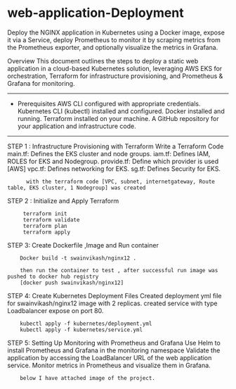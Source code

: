 # web-application-Deployment
Deploy the NGINX application in Kubernetes using a Docker image, expose it via a Service, deploy Prometheus to monitor it by scraping metrics from the Prometheus exporter, and optionally visualize the metrics in Grafana.

Overview
This document outlines the steps to deploy a static web application in a cloud-based Kubernetes solution, leveraging AWS EKS for orchestration, Terraform for infrastructure provisioning, and Prometheus & Grafana for monitoring.
***********************************************************************************************************************************************************
* Prerequisites
AWS CLI configured with appropriate credentials.
Kubernetes CLI (kubectl) installed and configured.
Docker installed and running.
Terraform installed on your machine.
A GitHub repository for your application and infrastructure code.

***********************************************************************************************************************************************************
STEP 1  : Infrastructure Provisioning with Terraform
          Write a Terraform Code
          main.tf: Defines the EKS cluster and node groups.
          iam.tf: Defines IAM, ROLES for EKS and Nodegroup.
          provide.tf: Define which provider is used [AWS]
          vpc.tf: Defines networking for EKS.
          sg.tf: Defines Security for EKS.

          with the terraform code [VPC, subnet, internetgateway, Route table, EKS cluster, 1 Nodegroup] was created
          
STEP 2 : Initialize and Apply Terraform

         terraform init
         terraform validate
         terraform plan
         terraform apply

STEP 3: Create Dockerfile ,Image and Run container

        Docker build -t swainvikash/nginx12 .
        
        then run the container to test , after successful run image was pushed to docker hub registry
        [docker push swainvikash/nginx12]

STEP 4: Create Kubernetes Deployment Files
        Created deployment yml file for swainvikash/nginx12 image with 2 replicas.
        created service with type Loadbalancer expose on port 80.
        
        kubectl apply -f kubernetes/deployment.yml
        kubectl apply -f kubernetes/service.yml
        
STEP 5: Setting Up Monitoring with Prometheus and Grafana
        Use Helm to install Prometheus and Grafana in the monitoring namespace
        Validate the application by accessing the LoadBalancer URL of the web application service.
        Monitor metrics in Prometheus and visualize them in Grafana.

        below I have attached image of the project.

        
